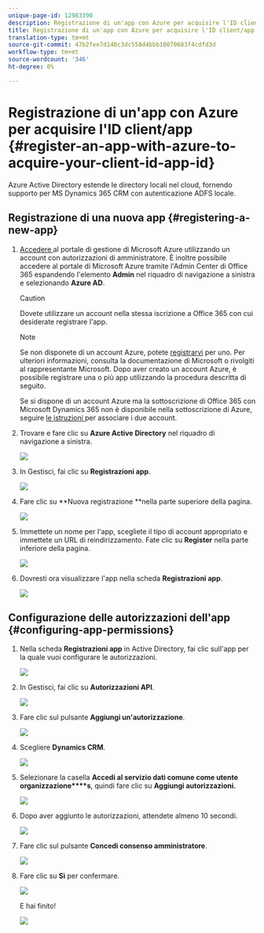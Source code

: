 ```yaml
---
unique-page-id: 12983390
description: Registrazione di un'app con Azure per acquisire l'ID client/ID app - Documenti Marketo - Documentazione prodotto
title: Registrazione di un'app con Azure per acquisire l'ID client/app
translation-type: tm+mt
source-git-commit: 47b2fee7d146c3dc558d4bbb10070683f4cdfd3d
workflow-type: tm+mt
source-wordcount: '346'
ht-degree: 0%

---
```



# Registrazione di un&#39;app con Azure per acquisire l&#39;ID client/app {#register-an-app-with-azure-to-acquire-your-client-id-app-id}

Azure Active Directory estende le directory locali nel cloud, fornendo supporto per MS Dynamics 365 CRM con autenticazione ADFS locale.

## Registrazione di una nuova app {#registering-a-new-app}

1. [Accedere ](http://manage.windowsazure.com/) al portale di gestione di Microsoft Azure utilizzando un account con autorizzazioni di amministratore. È inoltre possibile accedere al portale di Microsoft Azure tramite l&#39;Admin Center di Office 365 espandendo l&#39;elemento **Admin** nel riquadro di navigazione a sinistra e selezionando **Azure AD**.

   >[!CAUTION]
   >
   >Dovete utilizzare un account nella stessa iscrizione a Office 365 con cui desiderate registrare l&#39;app.

   >[!NOTE]
   >
   >Se non disponete di un account Azure, potete [registrarvi](https://azure.microsoft.com/en-us/free/) per uno. Per ulteriori informazioni, consulta la documentazione di Microsoft o rivolgiti al rappresentante Microsoft. Dopo aver creato un account Azure, è possibile registrare una o più app utilizzando la procedura descritta di seguito.
   >
   >
   >Se si dispone di un account Azure ma la sottoscrizione di Office 365 con Microsoft Dynamics 365 non è disponibile nella sottoscrizione di Azure, seguire [le istruzioni ](https://msdn.microsoft.com/office/office365/howto/setup-development-environment#bk_CreateAzureSubscription) per associare i due account.

1. Trovare e fare clic su **Azure Active Directory** nel riquadro di navigazione a sinistra.

   ![](assets/two.png)

1. In Gestisci, fai clic su **Registrazioni app**.

   ![](assets/three.png)

1. Fare clic su **Nuova registrazione **nella parte superiore della pagina.

   ![](assets/four.png)

1. Immettete un nome per l&#39;app, scegliete il tipo di account appropriato e immettete un URL di reindirizzamento. Fate clic su **Register** nella parte inferiore della pagina.

   ![](assets/five.png)

1. Dovresti ora visualizzare l&#39;app nella scheda **Registrazioni app**.

   ![](assets/six.png)

## Configurazione delle autorizzazioni dell&#39;app {#configuring-app-permissions}

1. Nella scheda **Registrazioni app** in Active Directory, fai clic sull&#39;app per la quale vuoi configurare le autorizzazioni.

   ![](assets/seven.png)

1. In Gestisci, fai clic su **Autorizzazioni API**.

   ![](assets/eight.png)

1. Fare clic sul pulsante **Aggiungi un&#39;autorizzazione**.

   ![](assets/nine.png)

1. Scegliere **Dynamics CRM**.

   ![](assets/ten.png)

1. Selezionare la casella **Accedi al servizio dati comune come utente organizzazione****s**, quindi fare clic su **Aggiungi autorizzazioni.**

   ![](assets/eleven.png)

1. Dopo aver aggiunto le autorizzazioni, attendete almeno 10 secondi.

   ![](assets/twelve.png)

1. Fare clic sul pulsante **Concedi consenso amministratore**.

   ![](assets/thirteen.png)

1. Fare clic su **Sì** per confermare.

   ![](assets/fourteen.png)

   E hai finito!

   ![](assets/fifteen.png)

